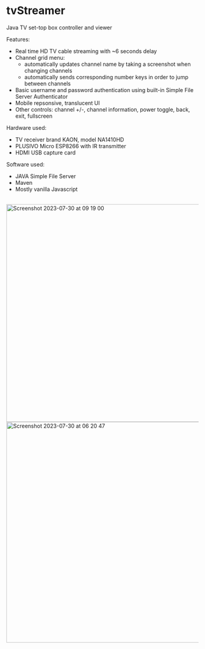 # tvStreamer
Java TV set-top box controller and viewer

Features:
  - Real time HD TV cable streaming with ~6 seconds delay
  - Channel grid menu:
      - automatically updates channel name by taking a screenshot when changing channels
      - automatically sends corresponding number keys in order to jump between channels
  - Basic username and password authentication using built-in Simple File Server Authenticator
  - Mobile repsonsive, translucent UI
  - Other controls: channel +/-, channel information, power toggle, back, exit, fullscreen

Hardware used:
  - TV receiver brand KAON, model NA1410HD
  - PLUSIVO Micro ESP8266 with IR transmitter
  - HDMI USB capture card
    
Software used:
  - JAVA Simple File Server
  - Maven
  - Mostly vanilla Javascript



<br>
<img width="571" alt="Screenshot 2023-07-30 at 09 19 00" src="https://github.com/vladcomarlau/tvStreamer/assets/102293760/c51d0dc2-0f07-402b-8ff7-33da555d8817">
<img width="579" alt="Screenshot 2023-07-30 at 06 20 47" src="https://github.com/vladcomarlau/tvStreamer/assets/102293760/214025a3-50b7-4242-9404-f3b89ac341f3">


